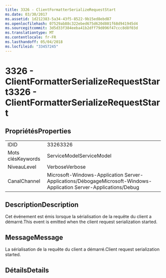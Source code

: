 ```yaml
---
title: 3326 - ClientFormatterSerializeRequestStart
ms.date: 03/30/2017
ms.assetid: 1d212383-5a34-43f5-8522-9b15ed8ebd87
ms.openlocfilehash: 07529ab88c322ebed675d620d801f68d941945d4
ms.sourcegitcommit: 3d5d33f384eeba41b2dff79d096f47ccc8d8f03d
ms.translationtype: MT
ms.contentlocale: fr-FR
ms.lasthandoff: 05/04/2018
ms.locfileid: "33457245"
---
```

# <a name="3326---clientformatterserializerequeststart"></a><span data-ttu-id="d613f-102">3326 - ClientFormatterSerializeRequestStart</span><span class="sxs-lookup"><span data-stu-id="d613f-102">3326 - ClientFormatterSerializeRequestStart</span></span>
## <a name="properties"></a><span data-ttu-id="d613f-103">Propriétés</span><span class="sxs-lookup"><span data-stu-id="d613f-103">Properties</span></span>  
  
|||  
|-|-|  
|<span data-ttu-id="d613f-104">ID</span><span class="sxs-lookup"><span data-stu-id="d613f-104">ID</span></span>|<span data-ttu-id="d613f-105">3326</span><span class="sxs-lookup"><span data-stu-id="d613f-105">3326</span></span>|  
|<span data-ttu-id="d613f-106">Mots clés</span><span class="sxs-lookup"><span data-stu-id="d613f-106">Keywords</span></span>|<span data-ttu-id="d613f-107">ServiceModel</span><span class="sxs-lookup"><span data-stu-id="d613f-107">ServiceModel</span></span>|  
|<span data-ttu-id="d613f-108">Niveau</span><span class="sxs-lookup"><span data-stu-id="d613f-108">Level</span></span>|<span data-ttu-id="d613f-109">Verbose</span><span class="sxs-lookup"><span data-stu-id="d613f-109">Verbose</span></span>|  
|<span data-ttu-id="d613f-110">Canal</span><span class="sxs-lookup"><span data-stu-id="d613f-110">Channel</span></span>|<span data-ttu-id="d613f-111">Microsoft-Windows-Application Server-Applications/Débogage</span><span class="sxs-lookup"><span data-stu-id="d613f-111">Microsoft-Windows-Application Server-Applications/Debug</span></span>|  
  
## <a name="description"></a><span data-ttu-id="d613f-112">Description</span><span class="sxs-lookup"><span data-stu-id="d613f-112">Description</span></span>  
 <span data-ttu-id="d613f-113">Cet événement est émis lorsque la sérialisation de la requête du client a démarré.</span><span class="sxs-lookup"><span data-stu-id="d613f-113">This event is emitted when the client request serialization started.</span></span>  
  
## <a name="message"></a><span data-ttu-id="d613f-114">Message</span><span class="sxs-lookup"><span data-stu-id="d613f-114">Message</span></span>  
 <span data-ttu-id="d613f-115">La sérialisation de la requête du client a démarré.</span><span class="sxs-lookup"><span data-stu-id="d613f-115">Client request serialization started.</span></span>  
  
## <a name="details"></a><span data-ttu-id="d613f-116">Détails</span><span class="sxs-lookup"><span data-stu-id="d613f-116">Details</span></span>
